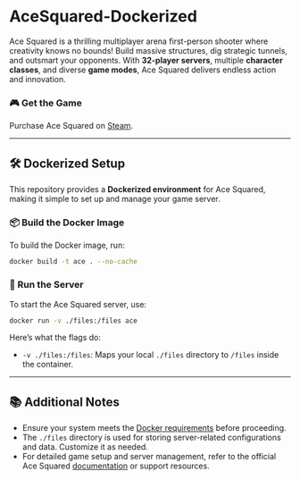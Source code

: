 # AceSquared-Dockerized

Ace Squared is a thrilling multiplayer arena first-person shooter where creativity knows no bounds! Build massive structures, dig strategic tunnels, and outsmart your opponents. With **32-player servers**, multiple **character classes**, and diverse **game modes**, Ace Squared delivers endless action and innovation.

### 🎮 Get the Game

Purchase Ace Squared on [Steam](https://store.steampowered.com/app/3151710/Ace_Squared/).

---

## 🛠️ Dockerized Setup

This repository provides a **Dockerized environment** for Ace Squared, making it simple to set up and manage your game server.

### 📦 Build the Docker Image

To build the Docker image, run:

```bash
docker build -t ace . --no-cache
```

### 🚀 Run the Server

To start the Ace Squared server, use:

```bash
docker run -v ./files:/files ace
```

Here’s what the flags do:
- `-v ./files:/files`: Maps your local `./files` directory to `/files` inside the container.

---

## 📚 Additional Notes

- Ensure your system meets the [Docker requirements](https://docs.docker.com/get-docker/) before proceeding.
- The `./files` directory is used for storing server-related configurations and data. Customize it as needed.
- For detailed game setup and server management, refer to the official Ace Squared [documentation](https://store.steampowered.com/app/3151710/Ace_Squared/) or support resources.